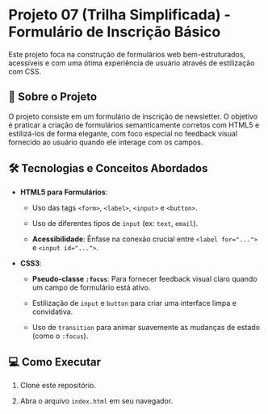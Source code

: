 # Projeto 07 (Trilha Simplificada) - Formulário de Inscrição Básico

 

Este projeto foca na construção de formulários web bem-estruturados, acessíveis e com uma ótima experiência de usuário através de estilização com CSS.

 

## 🚀 Sobre o Projeto

 

O projeto consiste em um formulário de inscrição de newsletter. O objetivo é praticar a criação de formulários semanticamente corretos com HTML5 e estilizá-los de forma elegante, com foco especial no feedback visual fornecido ao usuário quando ele interage com os campos.

 

## 🛠️ Tecnologias e Conceitos Abordados

 

- **HTML5 para Formulários**:

  - Uso das tags `<form>`, `<label>`, `<input>` e `<button>`.

  - Uso de diferentes tipos de `input` (ex: `text`, `email`).

  - **Acessibilidade**: Ênfase na conexão crucial entre `<label for="...">` e `<input id="...">`.

- **CSS3**:

  - **Pseudo-classe `:focus`**: Para fornecer feedback visual claro quando um campo de formulário está ativo.

  - Estilização de `input` e `button` para criar uma interface limpa e convidativa.

  - Uso de `transition` para animar suavemente as mudanças de estado (como o `:focus`).

 

## 💻 Como Executar

 

1. Clone este repositório.

2. Abra o arquivo `index.html` em seu navegador.


